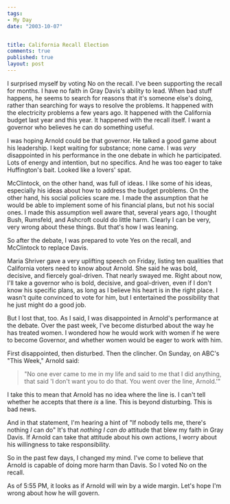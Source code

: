 ```yaml
--- 
tags:
- My Day
date: "2003-10-07"


title: California Recall Election
comments: true
published: true
layout: post
---
```


<p> I surprised myself by voting No on the recall. I've been supporting the recall for months. I have no faith in Gray Davis's ability to lead. When bad stuff happens, he seems to search for reasons that it's someone else's doing, rather than searching for ways to resolve the problems. It happened with the electricity problems a few years ago. It happened with the California budget last year and this year. It happened with the recall itself. I want a governor who believes he can do something useful. </p>
<p> I was hoping Arnold could be that governor. He talked a good game about his leadership. I kept waiting for substance; none came. I was <em>very</em> disappointed in his performance in the one debate in which he participated. Lots of energy and intention, but no specifics. And he was too eager to take Huffington's bait. Looked like a lovers' spat. </p>
<p> McClintock, on the other hand, was full of ideas. I like some of his ideas, especially his ideas about how to address the budget problems. On the other hand, his social policies scare me. I made the assumption that he would be able to implement some of his financial plans, but not his social ones. I made this assumption well aware that, several years ago, I thought Bush, Rumsfeld, and Ashcroft could do little harm. Clearly I can be very, very wrong about these things. But that's how I was leaning. </p>
<p> So after the debate, I was prepared to vote Yes on the recall, and McClintock to replace Davis. </p>
<p> Maria Shriver gave a very uplifting speech on Friday, listing ten qualities that California voters need to know about Arnold. She said he was bold, decisive, and fiercely goal-driven. That nearly swayed me. Right about now, I'll take a governor who is bold, decisive, and goal-driven, even if I don't know his specific plans, as long as I believe his heart is in the right place. I wasn't quite convinced to vote for him, but I entertained the possibility that he just might do a good job. </p>
<p> But I lost that, too. As I said, I was disappointed in Arnold's performance at the debate. Over the past week, I've become disturbed about the way he has treated women. I wondered how he would work with women if he were to become Governor, and whether women would be eager to work with him. </p>
<p> First disappointed, then disturbed. Then the clincher. On Sunday, on ABC's "This Week," Arnold said: </p>
<blockquote>
<p> "No one ever came to me in my life and said to me that I did anything, that said 'I don't want you to do that. You went over the line, Arnold.'" </p>
</blockquote>
<p> I take this to mean that Arnold has no idea where the line is. I can't tell whether he accepts that there <em>is</em> a line. This is beyond disturbing. This is bad news. </p>
<p> And in that statement, I'm hearing a hint of "If nobody tells me, there's nothing <em>I</em> can do" It's that <em>nothing I can do</em> attitude that blew my faith in Gray Davis. If Arnold can take that attitude about his own actions, I worry about his willingness to take responsibility. </p>
<p> So in the past few days, I changed my mind. I've come to believe that Arnold is capable of doing more harm than Davis. So I voted No on the recall. </p>
<p> As of 5:55 PM, it looks as if Arnold will win by a wide margin. Let's hope I'm wrong about how he will govern. </p>
